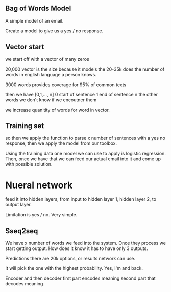 ## Bag of Words Model

A simple model of an email.

Create a model to give us a yes / no response.

## Vector start
we start off with a vector of many zeros

20,000 vector is the size because it models the 20-35k does the number of words in english language a person knows.

3000 words provides coverage for 95% of common texts

then we have [0,1,..., n]
0 start of sentence
1 end of sentence
n the other words we don't know if we encoutner them

we increase quanitity of words for word in vector.

## Training set
so then we apply the function to parse x number of sentences with a yes no response, then we apply the model from our toolbox.

Using the training data one model we can use to apply is logistic regression. Then, once we have that we can feed our actual email into it and come up with possible solution.

# Nueral network
feed it into hidden layers, from input to hidden layer 1, hidden layer 2, to output layer.

Limitation is yes / no. Very simple.

## Sseq2seq
We have x number of words we feed into the system. Once they process we start getting output. How does it know it has to have only 3 outputs.

Predictions there are 20k options, or results network can use.

It will pick the one with the highest probability.
Yes, I'm and back.

Encoder and then decoder
first part encodes meaning
second part that decodes meaning


